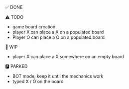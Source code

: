 ✅ DONE

⚠️ TODO

- game board creation
- player X can place a X on a populated board
- Player O can place a O on a populated board

🚧 WIP

- player X can place a X somewhere on an empty board

🅿️ PARKED

- BOT mode; keep it until the mechanics work
- typed X / O on the board
